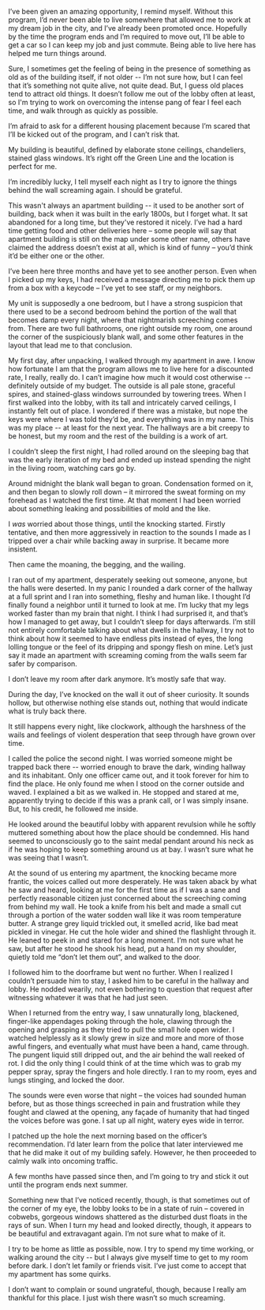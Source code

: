 I’ve been given an amazing opportunity, I remind myself. Without this program, I’d never been able to live somewhere that allowed me to work at my dream job in the city, and I’ve already been promoted once. Hopefully by the time the program ends and I’m required to move out, I’ll be able to get a car so I can keep my job and just commute. Being able to live here has helped me turn things around.

Sure, I sometimes get the feeling of being in the presence of something as old as of the building itself, if not older -- I’m not sure how, but I can feel that it’s something not quite alive, not quite dead. But, I guess old places tend to attract old things. It doesn’t follow me out of the lobby often at least, so I'm trying to work on overcoming the intense pang of fear I feel each time, and walk through as quickly as possible.

I’m afraid to ask for a different housing placement because I’m scared that I’ll be kicked out of the program, and I can’t risk that.

My building is beautiful, defined by elaborate stone ceilings, chandeliers, stained glass windows. It’s right off the Green Line and the location is perfect for me.

I’m incredibly lucky, I tell myself each night as I try to ignore the things behind the wall screaming again. I should be grateful.

This wasn't always an apartment building -- it used to be another sort of building, back when it was built in the early 1800s, but I forget what. It sat abandoned for a long time, but they've restored it nicely. I’ve had a hard time getting food and other deliveries here – some people will say that apartment building is still on the map under some other name, others have claimed the address doesn’t exist at all, which is kind of funny – you’d think it’d be either one or the other.

I’ve been here three months and have yet to see another person. Even when I picked up my keys, I had received a message directing me to pick them up from a box with a keycode – I’ve yet to see staff, or my neighbors.

My unit is supposedly a one bedroom, but I have a strong suspicion that there used to be a second bedroom behind the portion of the wall that becomes damp every night, where that nightmarish screeching comes from. There are two full bathrooms, one right outside my room, one around the corner of the suspiciously blank wall, and some other features in the layout that lead me to that conclusion.

My first day, after unpacking, I walked through my apartment in awe. I know how fortunate I am that the program allows me to live here for a discounted rate, I really, really do. I can’t imagine how much it would cost otherwise -- definitely outside of my budget. The outside is all pale stone, graceful spires, and stained-glass windows surrounded by towering trees. When I first walked into the lobby, with its tall and intricately carved ceilings, I instantly felt out of place. I wondered if there was a mistake, but nope the keys were where I was told they’d be, and everything was in my name. This was my place -- at least for the next year. The hallways are a bit creepy to be honest, but my room and the rest of the building is a work of art.

I couldn’t sleep the first night, I had rolled around on the sleeping bag that was the early iteration of my bed and ended up instead spending the night in the living room, watching cars go by.

Around midnight the blank wall began to groan. Condensation formed on it, and then began to slowly roll down – it mirrored the sweat forming on my forehead as I watched the first time. At that moment I had been worried about something leaking and possibilities of mold and the like.

I *was* worried about those things, until the knocking started. Firstly tentative, and then more aggressively in reaction to the sounds I made as I tripped over a chair while backing away in surprise. It became more insistent.

Then came the moaning, the begging, and the wailing.

I ran out of my apartment, desperately seeking out someone, anyone, but the halls were deserted. In my panic I rounded a dark corner of the hallway at a full sprint and I ran into something, fleshy and human like. I thought I’d finally found a neighbor until it turned to look at me. I’m lucky that my legs worked faster than my brain that night. I think I had surprised it, and that’s how I managed to get away, but I couldn’t sleep for days afterwards. I’m still not entirely comfortable talking about what dwells in the hallway, I try not to think about how it seemed to have endless pits instead of eyes, the long lolling tongue or the feel of its dripping and spongy flesh on mine. Let’s just say it made an apartment with screaming coming from the walls seem far safer by comparison.

I don’t leave my room after dark anymore. It’s mostly safe that way.

During the day, I’ve knocked on the wall it out of sheer curiosity. It sounds hollow, but otherwise nothing else stands out, nothing that would indicate what is truly back there.

It still happens every night, like clockwork, although the harshness of the wails and feelings of violent desperation that seep through have grown over time.

I called the police the second night. I was worried someone might be trapped back there -- worried enough to brave the dark, winding hallway and its inhabitant. Only one officer came out, and it took forever for him to find the place. He only found me when I stood on the corner outside and waved. I explained a bit as we walked in. He stopped and stared at me, apparently trying to decide if this was a prank call, or I was simply insane. But, to his credit, he followed me inside.

He looked around the beautiful lobby with apparent revulsion while he softly muttered something about how the place should be condemned. His hand seemed to unconsciously go to the saint medal pendant around his neck as if he was hoping to keep something around us at bay. I wasn’t sure what he was seeing that I wasn’t.

At the sound of us entering my apartment, the knocking became more frantic, the voices called out more desperately. He was taken aback by what he saw and heard, looking at me for the first time as if I was a sane and perfectly reasonable citizen just concerned about the screeching coming from behind my wall. He took a knife from his belt and made a small cut through a portion of the water sodden wall like it was room temperature butter. A strange grey liquid trickled out, it smelled acrid, like bad meat pickled in vinegar. He cut the hole wider and shined the flashlight through it. He leaned to peek in and stared for a long moment. I’m not sure what he saw, but after he stood he shook his head, put a hand on my shoulder, quietly told me “don’t let them out”, and walked to the door.

I followed him to the doorframe but went no further. When I realized I couldn’t persuade him to stay, I asked him to be careful in the hallway and lobby. He nodded wearily, not even bothering to question that request after witnessing whatever it was that he had just seen.

When I returned from the entry way, I saw unnaturally long, blackened, finger-like appendages poking through the hole, clawing through the opening and grasping as they tried to pull the small hole open wider. I watched helplessly as it slowly grew in size and more and more of those awful fingers, and eventually what must have been a hand, came through. The pungent liquid still dripped out, and the air behind the wall reeked of rot. I did the only thing I could think of at the time which was to grab my pepper spray, spray the fingers and hole directly. I ran to my room, eyes and lungs stinging, and locked the door.

The sounds were even worse that night – the voices had sounded human before, but as those things screeched in pain and frustration while they fought and clawed at the opening, any façade of humanity that had tinged the voices before was gone. I sat up all night, watery eyes wide in terror.

I patched up the hole the next morning based on the officer’s recommendation. I’d later learn from the police that later interviewed me that he did make it out of my building safely. However, he then proceeded to calmly walk into oncoming traffic.

A few months have passed since then, and I’m going to try and stick it out until the program ends next summer.

Something new that I’ve noticed recently, though, is that sometimes out of the corner of my eye, the lobby looks to be in a state of ruin – covered in cobwebs, gorgeous windows shattered as the disturbed dust floats in the rays of sun. When I turn my head and looked directly, though, it appears to be beautiful and extravagant again. I’m not sure what to make of it.

I try to be home as little as possible, now. I try to spend my time working, or walking around the city -- but I always give myself time to get to my room before dark. I don’t let family or friends visit. I’ve just come to accept that my apartment has some quirks.

I don’t want to complain or sound ungrateful, though, because I really am thankful for this place. I just wish there wasn’t so much screaming.